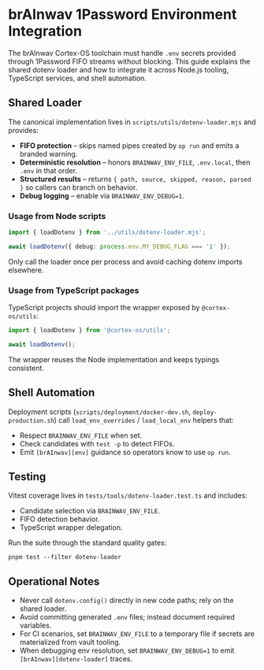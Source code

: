 # brAInwav 1Password Environment Integration

The brAInwav Cortex-OS toolchain must handle `.env` secrets provided through 1Password FIFO streams without blocking. This guide explains the shared dotenv loader and how to integrate it across Node.js tooling, TypeScript services, and shell automation.

## Shared Loader

The canonical implementation lives in `scripts/utils/dotenv-loader.mjs` and provides:

- **FIFO protection** – skips named pipes created by `op run` and emits a branded warning.
- **Deterministic resolution** – honors `BRAINWAV_ENV_FILE`, `.env.local`, then `.env` in that order.
- **Structured results** – returns `{ path, source, skipped, reason, parsed }` so callers can branch on behavior.
- **Debug logging** – enable via `BRAINWAV_ENV_DEBUG=1`.

### Usage from Node scripts

```ts
import { loadDotenv } from '../utils/dotenv-loader.mjs';

await loadDotenv({ debug: process.env.MY_DEBUG_FLAG === '1' });
```

Only call the loader once per process and avoid caching dotenv imports elsewhere.

### Usage from TypeScript packages

TypeScript projects should import the wrapper exposed by `@cortex-os/utils`:

```ts
import { loadDotenv } from '@cortex-os/utils';

await loadDotenv();
```

The wrapper reuses the Node implementation and keeps typings consistent.

## Shell Automation

Deployment scripts (`scripts/deployment/docker-dev.sh`, `deploy-production.sh`) call `load_env_overrides` / `load_local_env` helpers that:

- Respect `BRAINWAV_ENV_FILE` when set.
- Check candidates with `test -p` to detect FIFOs.
- Emit `[brAInwav][env]` guidance so operators know to use `op run`.

## Testing

Vitest coverage lives in `tests/tools/dotenv-loader.test.ts` and includes:

- Candidate selection via `BRAINWAV_ENV_FILE`.
- FIFO detection behavior.
- TypeScript wrapper delegation.

Run the suite through the standard quality gates:

```
pnpm test --filter dotenv-loader
```

## Operational Notes

- Never call `dotenv.config()` directly in new code paths; rely on the shared loader.
- Avoid committing generated `.env` files; instead document required variables.
- For CI scenarios, set `BRAINWAV_ENV_FILE` to a temporary file if secrets are materialized from vault tooling.
- When debugging env resolution, set `BRAINWAV_ENV_DEBUG=1` to emit `[brAInwav][dotenv-loader]` traces.
